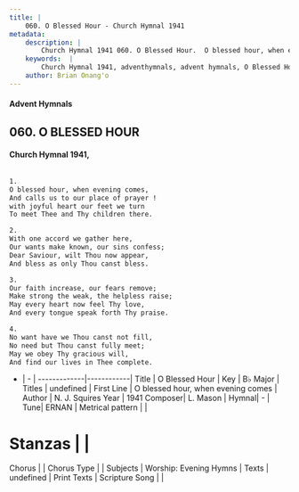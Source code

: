 ```yaml
---
title: |
    060. O Blessed Hour - Church Hymnal 1941
metadata:
    description: |
        Church Hymnal 1941 060. O Blessed Hour.  O blessed hour, when evening comes,  And calls us to our place of prayer !  with joyful heart our feet we turn  To meet Thee and Thy children there.  
    keywords:  |
        Church Hymnal 1941, adventhymnals, advent hymnals, O Blessed Hour, O blessed hour, when evening comes. 
    author: Brian Onang'o
---
```


#### Advent Hymnals
## 060. O BLESSED HOUR
####  Church Hymnal 1941,

```txt

1.
O blessed hour, when evening comes, 
And calls us to our place of prayer ! 
with joyful heart our feet we turn 
To meet Thee and Thy children there. 

2.
With one accord we gather here, 
Our wants make known, our sins confess; 
Dear Saviour, wilt Thou now appear, 
And bless as only Thou canst bless. 

3.
Our faith increase, our fears remove; 
Make strong the weak, the helpless raise; 
May every heart now feel Thy love, 
And every tongue speak forth Thy praise. 

4.
No want have we Thou canst not fill, 
No need but Thou canst fully meet; 
May we obey Thy gracious will, 
And find our lives in Thee complete.


```

- |   -  |
-------------|------------|
Title | O Blessed Hour |
Key | B♭ Major |
Titles | undefined |
First Line | O blessed hour, when evening comes |
Author | N. J. Squires
Year | 1941
Composer| L. Mason |
Hymnal|  - |
Tune| ERNAN |
Metrical pattern | |
# Stanzas |  |
Chorus |  |
Chorus Type |  |
Subjects | Worship: Evening Hymns |
Texts | undefined |
Print Texts | 
Scripture Song |  |
    
